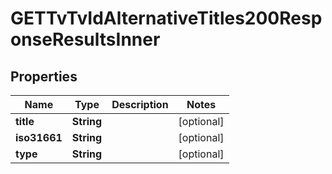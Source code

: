 

# GETTvTvIdAlternativeTitles200ResponseResultsInner


## Properties

| Name | Type | Description | Notes |
|------------ | ------------- | ------------- | -------------|
|**title** | **String** |  |  [optional] |
|**iso31661** | **String** |  |  [optional] |
|**type** | **String** |  |  [optional] |




